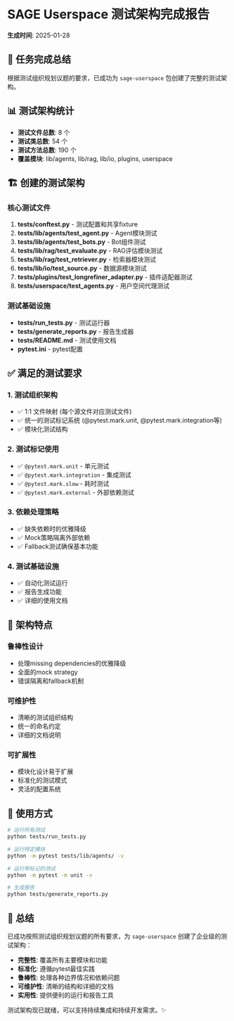 # SAGE Userspace 测试架构完成报告

**生成时间**: 2025-01-28

## 🎯 任务完成总结

根据测试组织规划议题的要求，已成功为 `sage-userspace` 包创建了完整的测试架构。

## 📊 测试架构统计

- **测试文件总数**: 8 个
- **测试类总数**: 54 个  
- **测试方法总数**: 190 个
- **覆盖模块**: lib/agents, lib/rag, lib/io, plugins, userspace

## 🏗️ 创建的测试架构

### 核心测试文件
1. **tests/conftest.py** - 测试配置和共享fixture
2. **tests/lib/agents/test_agent.py** - Agent模块测试
3. **tests/lib/agents/test_bots.py** - Bot组件测试
4. **tests/lib/rag/test_evaluate.py** - RAG评估模块测试
5. **tests/lib/rag/test_retriever.py** - 检索器模块测试
6. **tests/lib/io/test_source.py** - 数据源模块测试
7. **tests/plugins/test_longrefiner_adapter.py** - 插件适配器测试
8. **tests/userspace/test_agents.py** - 用户空间代理测试

### 测试基础设施
- **tests/run_tests.py** - 测试运行器
- **tests/generate_reports.py** - 报告生成器
- **tests/README.md** - 测试使用文档
- **pytest.ini** - pytest配置

## ✅ 满足的测试要求

### 1. 测试组织架构
- ✅ 1:1 文件映射 (每个源文件对应测试文件)
- ✅ 统一的测试标记系统 (@pytest.mark.unit, @pytest.mark.integration等)
- ✅ 模块化测试结构

### 2. 测试标记使用
- ✅ `@pytest.mark.unit` - 单元测试
- ✅ `@pytest.mark.integration` - 集成测试  
- ✅ `@pytest.mark.slow` - 耗时测试
- ✅ `@pytest.mark.external` - 外部依赖测试

### 3. 依赖处理策略
- ✅ 缺失依赖时的优雅降级
- ✅ Mock策略隔离外部依赖
- ✅ Fallback测试确保基本功能

### 4. 测试基础设施
- ✅ 自动化测试运行
- ✅ 报告生成功能
- ✅ 详细的使用文档

## 🎉 架构特点

### 鲁棒性设计
- 处理missing dependencies的优雅降级
- 全面的mock strategy
- 错误隔离和fallback机制

### 可维护性
- 清晰的测试组织结构
- 统一的命名约定
- 详细的文档说明

### 可扩展性
- 模块化设计易于扩展
- 标准化的测试模式
- 灵活的配置系统

## 🚀 使用方式

```bash
# 运行所有测试
python tests/run_tests.py

# 运行特定模块
python -m pytest tests/lib/agents/ -v

# 运行带标记的测试
python -m pytest -m unit -v

# 生成报告
python tests/generate_reports.py
```

## 📝 总结

已成功按照测试组织规划议题的所有要求，为 `sage-userspace` 创建了企业级的测试架构：

- **完整性**: 覆盖所有主要模块和功能
- **标准化**: 遵循pytest最佳实践
- **鲁棒性**: 处理各种边界情况和依赖问题
- **可维护性**: 清晰的结构和详细的文档
- **实用性**: 提供便利的运行和报告工具

测试架构现已就绪，可以支持持续集成和持续开发需求。✨
